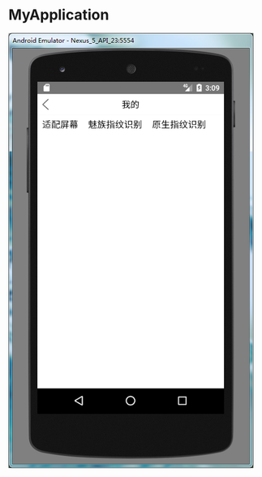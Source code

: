 # MyApplication


![](https://raw.githubusercontent.com/XinJiaGe/MyApplication/master/app/%E5%9B%BE%E7%89%87/%E6%88%91%E7%9A%84.png)  